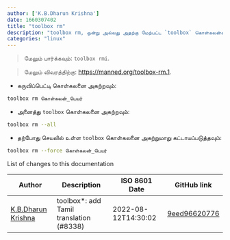 ```yaml
---
author: ['K.B.Dharun Krishna']
date: 1660307402
title: "toolbox rm"
description: "toolbox rm, ஒன்று அல்லது அதற்கு மேற்பட்ட `toolbox` கொள்கலன்களை அகற்றவும்."
categories: "linux"
---
```

> மேலும் பார்க்கவும்:  `toolbox rmi`.

> மேலும் விவரத்திற்கு: <https://manned.org/toolbox-rm.1>.

- கருவிப்பெட்டி கொள்கலனை அகற்றவும்:

```bash
toolbox rm கொள்கலன்_பெயர்
```

- அனைத்து `toolbox` கொள்கலனை அகற்றவும்:

```bash
toolbox rm --all
```

- தற்போது செயலில் உள்ள `toolbox` கொள்கலனை அகற்றுமாறு கட்டாயப்படுத்தவும்:

```bash
toolbox rm --force கொள்கலன்_பெயர்
```
List of changes to this documentation


Author | Description | ISO 8601 Date | GitHub link
------|-----|-----|-----
[K.B.Dharun Krishna](mailto:kbdharunkrishna@gmail.com) | toolbox*: add Tamil translation (#8338) | 2022-08-12T14:30:02 | [9eed96620776](https://github.com/tldr-pages/tldr/commit/9eed96620776be57b639c8afe583e620ba77b331)

